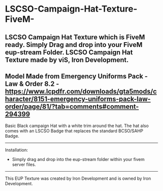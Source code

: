 # LSCSO-Campaign-Hat-Texture-FiveM-
LSCSO Campaign Hat Texture which is FiveM ready. Simply Drag and drop into your FiveM eup-stream Folder.
LSCSO Campaign Hat Texture made by viS, Iron Development.
----------------------------------------------------------------
Model Made from Emergency Uniforms Pack - Law & Order 8.2 -
https://www.lcpdfr.com/downloads/gta5mods/character/8151-emergency-uniforms-pack-law-order/page/81/?tab=comments#comment-294399
----------------------------------------------------------------

Basic Black campaign Hat with a white trim around the hat. The hat also comes with an LSCSO Badge that replaces the standard BCSO/SAHP Badge.

---------------------------------------------------------------- 

Installation:

- Simply drag and drop into the eup-stream folder within your fivem server files.

----------------------------------------------------------------

This EUP Texture was created by Iron Development and is owned by Iron Development. 
